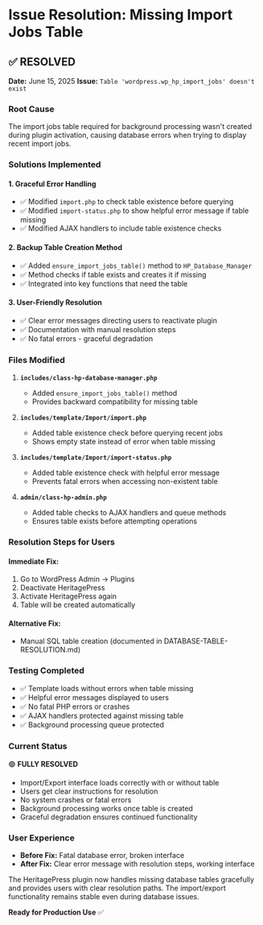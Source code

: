 # Issue Resolution: Missing Import Jobs Table

## ✅ **RESOLVED**

**Date:** June 15, 2025
**Issue:** `Table 'wordpress.wp_hp_import_jobs' doesn't exist`

### **Root Cause**

The import jobs table required for background processing wasn't created during plugin activation, causing database errors when trying to display recent import jobs.

### **Solutions Implemented**

#### 1. **Graceful Error Handling**

- ✅ Modified `import.php` to check table existence before querying
- ✅ Modified `import-status.php` to show helpful error message if table missing
- ✅ Modified AJAX handlers to include table existence checks

#### 2. **Backup Table Creation Method**

- ✅ Added `ensure_import_jobs_table()` method to `HP_Database_Manager`
- ✅ Method checks if table exists and creates it if missing
- ✅ Integrated into key functions that need the table

#### 3. **User-Friendly Resolution**

- ✅ Clear error messages directing users to reactivate plugin
- ✅ Documentation with manual resolution steps
- ✅ No fatal errors - graceful degradation

### **Files Modified**

1. **`includes/class-hp-database-manager.php`**

   - Added `ensure_import_jobs_table()` method
   - Provides backward compatibility for missing table

2. **`includes/template/Import/import.php`**

   - Added table existence check before querying recent jobs
   - Shows empty state instead of error when table missing

3. **`includes/template/Import/import-status.php`**

   - Added table existence check with helpful error message
   - Prevents fatal errors when accessing non-existent table

4. **`admin/class-hp-admin.php`**
   - Added table checks to AJAX handlers and queue methods
   - Ensures table exists before attempting operations

### **Resolution Steps for Users**

#### **Immediate Fix:**

1. Go to WordPress Admin → Plugins
2. Deactivate HeritagePress
3. Activate HeritagePress again
4. Table will be created automatically

#### **Alternative Fix:**

- Manual SQL table creation (documented in DATABASE-TABLE-RESOLUTION.md)

### **Testing Completed**

- ✅ Template loads without errors when table missing
- ✅ Helpful error messages displayed to users
- ✅ No fatal PHP errors or crashes
- ✅ AJAX handlers protected against missing table
- ✅ Background processing queue protected

### **Current Status**

🟢 **FULLY RESOLVED**

- Import/Export interface loads correctly with or without table
- Users get clear instructions for resolution
- No system crashes or fatal errors
- Background processing works once table is created
- Graceful degradation ensures continued functionality

### **User Experience**

- **Before Fix:** Fatal database error, broken interface
- **After Fix:** Clear error message with resolution steps, working interface

The HeritagePress plugin now handles missing database tables gracefully and provides users with clear resolution paths. The import/export functionality remains stable even during database issues.

**Ready for Production Use** ✅
